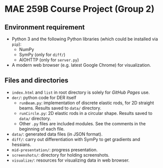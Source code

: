 MAE 259B Course Project (Group 2)
====

Environment requirement
----
- Python 3 and the following Python libraries (which could be installed via `pip`):
    - NumPy
    - SymPy (only for `diff/`)
    - AIOHTTP (only for `server.py`)
- A modern web browser (e.g. latest Google Chrome) for visualization.

Files and directories
----
- `index.html` and `list` in root directory is solely for *GitHub Pages* use.
- `der/`: python code for DER itself
    - `runBeam.py`: implementation of discrete elastic rods, for 2D straight beams. Results saved to `data/` directory.
    - `runCircle.py`: 2D elastic rods in a circular shape. Results saved to `data/` directory.
    - Other `.py` files are included modules. See the comments in the beginning of each file.
- `data/`: generated data files (in JSON format).
- `diff/`: carry out differentiation with SymPy to get gradients and hessians.
- `mid-presentation/`: progress presentation.
- `screenshots/`: directory for holding screenshots.
- `visualize/`: resources for visualizing data in web browser.